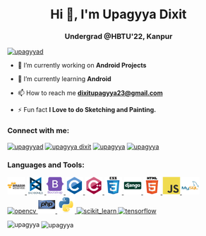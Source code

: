 <h1 align="center">Hi 👋, I'm Upagyya Dixit</h1>
<h3 align="center">Undergrad @HBTU'22, Kanpur</h3>

<p align="left"> <a href="https://twitter.com/upagyyad" target="blank"><img src="https://img.shields.io/twitter/follow/upagyyad?logo=twitter&style=for-the-badge" alt="upagyyad" /></a> </p>

- 🔭 I’m currently working on **Android Projects**

- 🌱 I’m currently learning **Android**

- 📫 How to reach me **dixitupagyya23@gmail.com**

- ⚡ Fun fact **I Love to do Sketching and Painting.**


<h3 align="left">Connect with me:</h3>
<p align="left">
<a href="https://twitter.com/upagyyad" target="blank"><img align="center" src="https://cdn.jsdelivr.net/npm/simple-icons@3.0.1/icons/twitter.svg" alt="upagyyad" height="30" width="40" /></a>
<a href="https://linkedin.com/in/upagyya dixit" target="blank"><img align="center" src="https://cdn.jsdelivr.net/npm/simple-icons@3.0.1/icons/linkedin.svg" alt="upagyya dixit" height="30" width="40" /></a>
<a href="https://instagram.com/upagyya" target="blank"><img align="center" src="https://cdn.jsdelivr.net/npm/simple-icons@3.0.1/icons/instagram.svg" alt="upagyya" height="30" width="40" /></a>
<a href="https://www.leetcode.com/upagyya" target="blank"><img align="center" src="https://cdn.jsdelivr.net/npm/simple-icons@3.0.1/icons/leetcode.svg" alt="upagyya" height="30" width="40" /></a>
</p>

<h3 align="left">Languages and Tools:</h3>
<p align="left"> <a href="https://aws.amazon.com" target="_blank"> <img src="https://raw.githubusercontent.com/devicons/devicon/master/icons/amazonwebservices/amazonwebservices-original-wordmark.svg" alt="aws" width="40" height="40"/> </a> <a href="https://backbonejs.org" target="_blank"> <img src="https://raw.githubusercontent.com/devicons/devicon/master/icons/backbonejs/backbonejs-original-wordmark.svg" alt="backbonejs" width="40" height="40"/> </a> <a href="https://getbootstrap.com" target="_blank"> <img src="https://raw.githubusercontent.com/devicons/devicon/master/icons/bootstrap/bootstrap-plain-wordmark.svg" alt="bootstrap" width="40" height="40"/> </a> <a href="https://www.cprogramming.com/" target="_blank"> <img src="https://raw.githubusercontent.com/devicons/devicon/master/icons/c/c-original.svg" alt="c" width="40" height="40"/> </a> <a href="https://www.w3schools.com/cpp/" target="_blank"> <img src="https://raw.githubusercontent.com/devicons/devicon/master/icons/cplusplus/cplusplus-original.svg" alt="cplusplus" width="40" height="40"/> </a> <a href="https://www.w3schools.com/css/" target="_blank"> <img src="https://raw.githubusercontent.com/devicons/devicon/master/icons/css3/css3-original-wordmark.svg" alt="css3" width="40" height="40"/> </a> <a href="https://www.djangoproject.com/" target="_blank"> <img src="https://raw.githubusercontent.com/devicons/devicon/master/icons/django/django-original.svg" alt="django" width="40" height="40"/> </a> <a href="https://www.w3.org/html/" target="_blank"> <img src="https://raw.githubusercontent.com/devicons/devicon/master/icons/html5/html5-original-wordmark.svg" alt="html5" width="40" height="40"/> </a> <a href="https://developer.mozilla.org/en-US/docs/Web/JavaScript" target="_blank"> <img src="https://raw.githubusercontent.com/devicons/devicon/master/icons/javascript/javascript-original.svg" alt="javascript" width="40" height="40"/> </a> <a href="https://www.mysql.com/" target="_blank"> <img src="https://raw.githubusercontent.com/devicons/devicon/master/icons/mysql/mysql-original-wordmark.svg" alt="mysql" width="40" height="40"/> </a> <a href="https://opencv.org/" target="_blank"> <img src="https://www.vectorlogo.zone/logos/opencv/opencv-icon.svg" alt="opencv" width="40" height="40"/> </a> <a href="https://www.php.net" target="_blank"> <img src="https://raw.githubusercontent.com/devicons/devicon/master/icons/php/php-original.svg" alt="php" width="40" height="40"/> </a> <a href="https://www.python.org" target="_blank"> <img src="https://raw.githubusercontent.com/devicons/devicon/master/icons/python/python-original.svg" alt="python" width="40" height="40"/> </a> <a href="https://scikit-learn.org/" target="_blank"> <img src="https://upload.wikimedia.org/wikipedia/commons/0/05/Scikit_learn_logo_small.svg" alt="scikit_learn" width="40" height="40"/> </a> <a href="https://www.tensorflow.org" target="_blank"> <img src="https://www.vectorlogo.zone/logos/tensorflow/tensorflow-icon.svg" alt="tensorflow" width="40" height="40"/> </a> </p>

<p><img align="left" src="https://github-readme-stats.vercel.app/api/top-langs?username=upagyya&show_icons=true&locale=en&layout=compact" alt="upagyya" /></p>

<p>&nbsp;<img align="center" src="https://github-readme-stats.vercel.app/api?username=upagyya&show_icons=true&locale=en" alt="upagyya" /></p>

